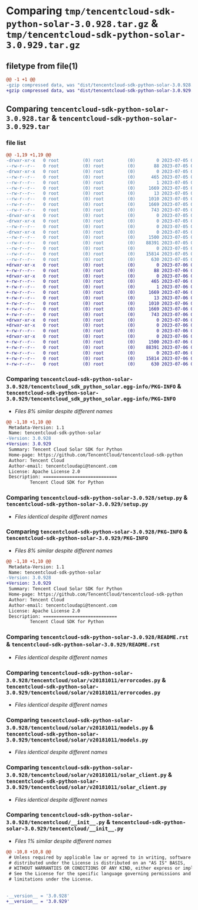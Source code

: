 # Comparing `tmp/tencentcloud-sdk-python-solar-3.0.928.tar.gz` & `tmp/tencentcloud-sdk-python-solar-3.0.929.tar.gz`

## filetype from file(1)

```diff
@@ -1 +1 @@
-gzip compressed data, was "dist/tencentcloud-sdk-python-solar-3.0.928.tar", last modified: Wed Jul  5 00:32:35 2023, max compression
+gzip compressed data, was "dist/tencentcloud-sdk-python-solar-3.0.929.tar", last modified: Thu Jul  6 00:33:23 2023, max compression
```

## Comparing `tencentcloud-sdk-python-solar-3.0.928.tar` & `tencentcloud-sdk-python-solar-3.0.929.tar`

### file list

```diff
@@ -1,19 +1,19 @@
-drwxr-xr-x   0 root         (0) root         (0)        0 2023-07-05 00:32:35.000000 tencentcloud-sdk-python-solar-3.0.928/
--rw-r--r--   0 root         (0) root         (0)       88 2023-07-05 00:32:35.000000 tencentcloud-sdk-python-solar-3.0.928/setup.cfg
-drwxr-xr-x   0 root         (0) root         (0)        0 2023-07-05 00:32:35.000000 tencentcloud-sdk-python-solar-3.0.928/tencentcloud_sdk_python_solar.egg-info/
--rw-r--r--   0 root         (0) root         (0)      465 2023-07-05 00:32:35.000000 tencentcloud-sdk-python-solar-3.0.928/tencentcloud_sdk_python_solar.egg-info/SOURCES.txt
--rw-r--r--   0 root         (0) root         (0)        1 2023-07-05 00:32:35.000000 tencentcloud-sdk-python-solar-3.0.928/tencentcloud_sdk_python_solar.egg-info/dependency_links.txt
--rw-r--r--   0 root         (0) root         (0)     1669 2023-07-05 00:32:35.000000 tencentcloud-sdk-python-solar-3.0.928/tencentcloud_sdk_python_solar.egg-info/PKG-INFO
--rw-r--r--   0 root         (0) root         (0)       13 2023-07-05 00:32:35.000000 tencentcloud-sdk-python-solar-3.0.928/tencentcloud_sdk_python_solar.egg-info/top_level.txt
--rw-r--r--   0 root         (0) root         (0)     1010 2023-07-05 00:32:35.000000 tencentcloud-sdk-python-solar-3.0.928/setup.py
--rw-r--r--   0 root         (0) root         (0)     1669 2023-07-05 00:32:35.000000 tencentcloud-sdk-python-solar-3.0.928/PKG-INFO
--rw-r--r--   0 root         (0) root         (0)      743 2023-07-05 00:32:35.000000 tencentcloud-sdk-python-solar-3.0.928/README.rst
-drwxr-xr-x   0 root         (0) root         (0)        0 2023-07-05 00:32:35.000000 tencentcloud-sdk-python-solar-3.0.928/tencentcloud/
-drwxr-xr-x   0 root         (0) root         (0)        0 2023-07-05 00:32:35.000000 tencentcloud-sdk-python-solar-3.0.928/tencentcloud/solar/
--rw-r--r--   0 root         (0) root         (0)        0 2023-07-05 00:32:35.000000 tencentcloud-sdk-python-solar-3.0.928/tencentcloud/solar/__init__.py
-drwxr-xr-x   0 root         (0) root         (0)        0 2023-07-05 00:32:35.000000 tencentcloud-sdk-python-solar-3.0.928/tencentcloud/solar/v20181011/
--rw-r--r--   0 root         (0) root         (0)     1500 2023-07-05 00:32:35.000000 tencentcloud-sdk-python-solar-3.0.928/tencentcloud/solar/v20181011/errorcodes.py
--rw-r--r--   0 root         (0) root         (0)    88391 2023-07-05 00:32:35.000000 tencentcloud-sdk-python-solar-3.0.928/tencentcloud/solar/v20181011/models.py
--rw-r--r--   0 root         (0) root         (0)        0 2023-07-05 00:32:35.000000 tencentcloud-sdk-python-solar-3.0.928/tencentcloud/solar/v20181011/__init__.py
--rw-r--r--   0 root         (0) root         (0)    15814 2023-07-05 00:32:35.000000 tencentcloud-sdk-python-solar-3.0.928/tencentcloud/solar/v20181011/solar_client.py
--rw-r--r--   0 root         (0) root         (0)      630 2023-07-05 00:32:35.000000 tencentcloud-sdk-python-solar-3.0.928/tencentcloud/__init__.py
+drwxr-xr-x   0 root         (0) root         (0)        0 2023-07-06 00:33:23.000000 tencentcloud-sdk-python-solar-3.0.929/
+-rw-r--r--   0 root         (0) root         (0)       88 2023-07-06 00:33:23.000000 tencentcloud-sdk-python-solar-3.0.929/setup.cfg
+drwxr-xr-x   0 root         (0) root         (0)        0 2023-07-06 00:33:23.000000 tencentcloud-sdk-python-solar-3.0.929/tencentcloud_sdk_python_solar.egg-info/
+-rw-r--r--   0 root         (0) root         (0)      465 2023-07-06 00:33:23.000000 tencentcloud-sdk-python-solar-3.0.929/tencentcloud_sdk_python_solar.egg-info/SOURCES.txt
+-rw-r--r--   0 root         (0) root         (0)        1 2023-07-06 00:33:23.000000 tencentcloud-sdk-python-solar-3.0.929/tencentcloud_sdk_python_solar.egg-info/dependency_links.txt
+-rw-r--r--   0 root         (0) root         (0)     1669 2023-07-06 00:33:23.000000 tencentcloud-sdk-python-solar-3.0.929/tencentcloud_sdk_python_solar.egg-info/PKG-INFO
+-rw-r--r--   0 root         (0) root         (0)       13 2023-07-06 00:33:23.000000 tencentcloud-sdk-python-solar-3.0.929/tencentcloud_sdk_python_solar.egg-info/top_level.txt
+-rw-r--r--   0 root         (0) root         (0)     1010 2023-07-06 00:33:23.000000 tencentcloud-sdk-python-solar-3.0.929/setup.py
+-rw-r--r--   0 root         (0) root         (0)     1669 2023-07-06 00:33:23.000000 tencentcloud-sdk-python-solar-3.0.929/PKG-INFO
+-rw-r--r--   0 root         (0) root         (0)      743 2023-07-06 00:33:23.000000 tencentcloud-sdk-python-solar-3.0.929/README.rst
+drwxr-xr-x   0 root         (0) root         (0)        0 2023-07-06 00:33:23.000000 tencentcloud-sdk-python-solar-3.0.929/tencentcloud/
+drwxr-xr-x   0 root         (0) root         (0)        0 2023-07-06 00:33:23.000000 tencentcloud-sdk-python-solar-3.0.929/tencentcloud/solar/
+-rw-r--r--   0 root         (0) root         (0)        0 2023-07-06 00:33:23.000000 tencentcloud-sdk-python-solar-3.0.929/tencentcloud/solar/__init__.py
+drwxr-xr-x   0 root         (0) root         (0)        0 2023-07-06 00:33:23.000000 tencentcloud-sdk-python-solar-3.0.929/tencentcloud/solar/v20181011/
+-rw-r--r--   0 root         (0) root         (0)     1500 2023-07-06 00:33:23.000000 tencentcloud-sdk-python-solar-3.0.929/tencentcloud/solar/v20181011/errorcodes.py
+-rw-r--r--   0 root         (0) root         (0)    88391 2023-07-06 00:33:23.000000 tencentcloud-sdk-python-solar-3.0.929/tencentcloud/solar/v20181011/models.py
+-rw-r--r--   0 root         (0) root         (0)        0 2023-07-06 00:33:23.000000 tencentcloud-sdk-python-solar-3.0.929/tencentcloud/solar/v20181011/__init__.py
+-rw-r--r--   0 root         (0) root         (0)    15814 2023-07-06 00:33:23.000000 tencentcloud-sdk-python-solar-3.0.929/tencentcloud/solar/v20181011/solar_client.py
+-rw-r--r--   0 root         (0) root         (0)      630 2023-07-06 00:33:23.000000 tencentcloud-sdk-python-solar-3.0.929/tencentcloud/__init__.py
```

### Comparing `tencentcloud-sdk-python-solar-3.0.928/tencentcloud_sdk_python_solar.egg-info/PKG-INFO` & `tencentcloud-sdk-python-solar-3.0.929/tencentcloud_sdk_python_solar.egg-info/PKG-INFO`

 * *Files 8% similar despite different names*

```diff
@@ -1,10 +1,10 @@
 Metadata-Version: 1.1
 Name: tencentcloud-sdk-python-solar
-Version: 3.0.928
+Version: 3.0.929
 Summary: Tencent Cloud Solar SDK for Python
 Home-page: https://github.com/TencentCloud/tencentcloud-sdk-python
 Author: Tencent Cloud
 Author-email: tencentcloudapi@tencent.com
 License: Apache License 2.0
 Description: ============================
         Tencent Cloud SDK for Python
```

### Comparing `tencentcloud-sdk-python-solar-3.0.928/setup.py` & `tencentcloud-sdk-python-solar-3.0.929/setup.py`

 * *Files identical despite different names*

### Comparing `tencentcloud-sdk-python-solar-3.0.928/PKG-INFO` & `tencentcloud-sdk-python-solar-3.0.929/PKG-INFO`

 * *Files 8% similar despite different names*

```diff
@@ -1,10 +1,10 @@
 Metadata-Version: 1.1
 Name: tencentcloud-sdk-python-solar
-Version: 3.0.928
+Version: 3.0.929
 Summary: Tencent Cloud Solar SDK for Python
 Home-page: https://github.com/TencentCloud/tencentcloud-sdk-python
 Author: Tencent Cloud
 Author-email: tencentcloudapi@tencent.com
 License: Apache License 2.0
 Description: ============================
         Tencent Cloud SDK for Python
```

### Comparing `tencentcloud-sdk-python-solar-3.0.928/README.rst` & `tencentcloud-sdk-python-solar-3.0.929/README.rst`

 * *Files identical despite different names*

### Comparing `tencentcloud-sdk-python-solar-3.0.928/tencentcloud/solar/v20181011/errorcodes.py` & `tencentcloud-sdk-python-solar-3.0.929/tencentcloud/solar/v20181011/errorcodes.py`

 * *Files identical despite different names*

### Comparing `tencentcloud-sdk-python-solar-3.0.928/tencentcloud/solar/v20181011/models.py` & `tencentcloud-sdk-python-solar-3.0.929/tencentcloud/solar/v20181011/models.py`

 * *Files identical despite different names*

### Comparing `tencentcloud-sdk-python-solar-3.0.928/tencentcloud/solar/v20181011/solar_client.py` & `tencentcloud-sdk-python-solar-3.0.929/tencentcloud/solar/v20181011/solar_client.py`

 * *Files identical despite different names*

### Comparing `tencentcloud-sdk-python-solar-3.0.928/tencentcloud/__init__.py` & `tencentcloud-sdk-python-solar-3.0.929/tencentcloud/__init__.py`

 * *Files 1% similar despite different names*

```diff
@@ -10,8 +10,8 @@
 # Unless required by applicable law or agreed to in writing, software
 # distributed under the License is distributed on an "AS IS" BASIS,
 # WITHOUT WARRANTIES OR CONDITIONS OF ANY KIND, either express or implied.
 # See the License for the specific language governing permissions and
 # limitations under the License.
 
 
-__version__ = '3.0.928'
+__version__ = '3.0.929'
```

